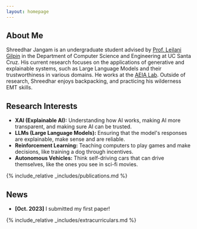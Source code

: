 ```yaml
---
layout: homepage
---
```


## About Me

Shreedhar Jangam is an undergraduate student advised by [Prof. Leilani Gilpin](https://people.ucsc.edu/~lgilpin/) in the Department of Computer Science and Engineering at UC Santa Cruz. His current research focuses on the applications of generative and explainable systems, such as Large Language Models and their trustworthiness in various domains. He works at the [AEIA Lab](https://aiea-lab.github.io/). Outside of research, Shreedhar enjoys backpacking, and practicing his wilderness EMT skills.

## Research Interests

- **XAI (Explainable AI):** Understanding how AI works, making AI more transparent, and making sure AI can be trusted.
- **LLMs (Large Language Models):** Ensuring that the model's responses are explainable, make sense and are reliable.
- **Reinforcement Learning:** Teaching computers to play games and make decisions, like training a dog through incentives.
- **Autonomous Vehicles:** Think self-driving cars that can drive themselves, like the ones you see in sci-fi movies. 

{% include_relative _includes/publications.md %}

## News

- **[Oct. 2023]** I submitted my first paper!

{% include_relative _includes/extracurriculars.md %}
